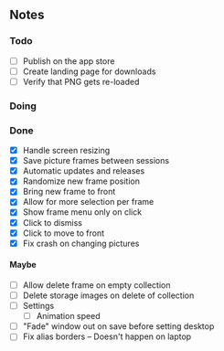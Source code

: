 ## Notes

### Todo
- [ ] Publish on the app store
- [ ] Create landing page for downloads
- [ ] Verify that PNG gets re-loaded

### Doing

### Done
- [x] Handle screen resizing
- [x] Save picture frames between sessions
- [x] Automatic updates and releases
- [x] Randomize new frame position
- [x] Bring new frame to front
- [x] Allow for more selection per frame
- [x] Show frame menu only on click
- [x] Click to dismiss
- [x] Click to move to front
- [x] Fix crash on changing pictures

#### Maybe
- [ ] Allow delete frame on empty collection
- [ ] Delete storage images on delete of collection
- [ ] Settings
    - [ ] Animation speed
- [ ] "Fade" window out on save before setting desktop
- [ ] Fix alias borders – Doesn't happen on laptop
